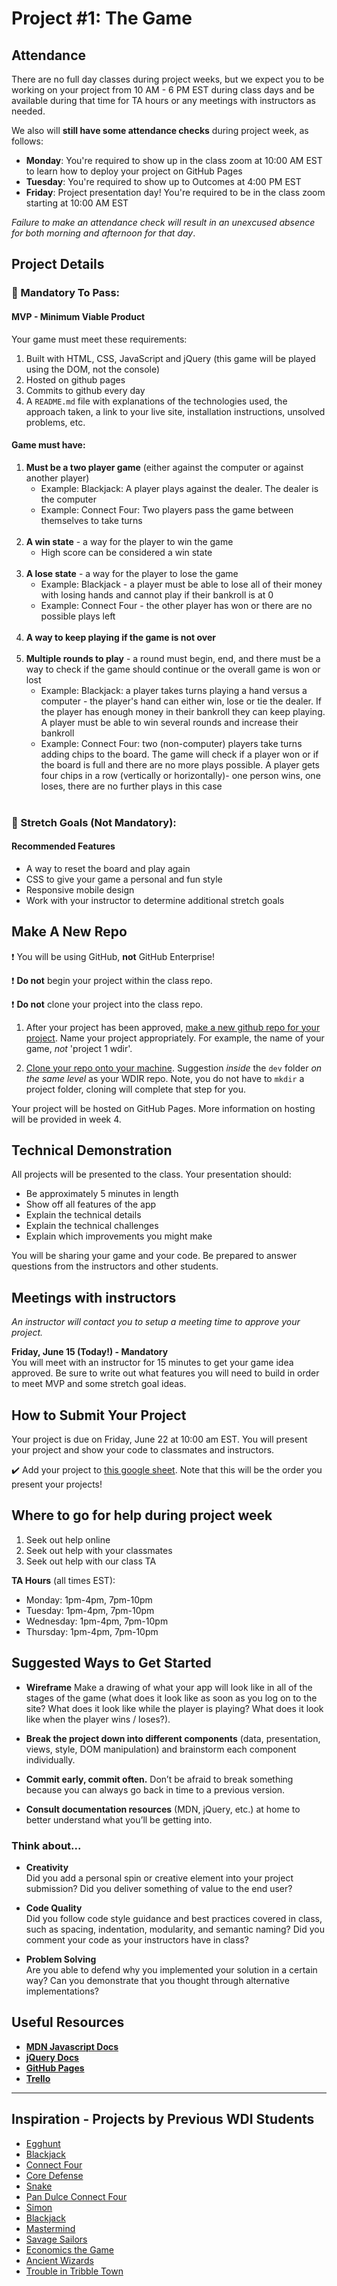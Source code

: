 # Project #1: The Game

## Attendance
There are no full day classes during project weeks, but we expect you to be working on your project from 10 AM - 6 PM EST during class days and be available during that time for TA hours or any meetings with instructors as needed.  

We also will **still have some attendance checks** during project week, as follows:

  - **Monday**: You're required to show up in the class zoom at 10:00 AM EST to learn how to deploy your project on GitHub Pages
  - **Tuesday**: You're required to show up to Outcomes at 4:00 PM EST 
  - **Friday**: Project presentation day! You're required to be in the class zoom starting at 10:00 AM EST

_Failure to make an attendance check will result in an unexcused absence for both morning and afternoon for that day_.


## Project Details

### &#x1F534; Mandatory To Pass:
#### MVP - Minimum Viable Product

Your game must meet these requirements:

1. Built with HTML, CSS, JavaScript and jQuery (this game will be played using the DOM, not the console)<br>
2. Hosted on github pages<br>
3. Commits to github every day<br>
4. A `README.md` file with explanations of the technologies used, the approach taken, a link to your live site, installation instructions, unsolved problems, etc.

#### Game must have:<br>

  1. **Must be a two player game** (either against the computer or against another player)<br>
        - Example: Blackjack: A player plays against the dealer. The dealer is the computer
        - Example: Connect Four: Two players pass the game between themselves to take turns<br>
        <br>
  2.  **A win state** - a way for the player to win the game<br>
      - High score can be considered a win state
      <br><br>
  3.  **A lose state** - a way for the player to lose the game<br>
      - Example: Blackjack - a player must be able to lose all of their money with losing hands and cannot play if their bankroll is at 0
      - Example: Connect Four - the other player has won or there are no possible plays left<br><br>
   4.  **A way to keep playing if the game is not over**<br><br>
   5.  **Multiple rounds to play** - a round must begin, end, and there must be a way to check if the game should continue or the overall game is won or lost<br>
         - Example: Blackjack: a player takes turns playing a hand versus a computer - the player's hand can either win, lose or tie the dealer. If the player has enough money in their bankroll they can keep playing. A player must be able to win several rounds and increase their bankroll
         - Example: Connect Four: two (non-computer) players take turns adding chips to the board. The game will check if a player won or if the board is full and there are no more plays possible. A player gets four chips in a row (vertically or horizontally)- one person wins, one loses, there are no further plays in this case<br><br>

### &#x1F535; Stretch Goals (Not Mandatory):
#### Recommended Features

- A way to reset the board and play again
- CSS to give your game a personal and fun style
- Responsive mobile design
- Work with your instructor to determine additional stretch goals

## Make A New Repo

:heavy_exclamation_mark: You will be using GitHub, **not** GitHub Enterprise!

:heavy_exclamation_mark: **Do not** begin your project within the class repo. 

:heavy_exclamation_mark: **Do not** clone your project into the class repo. 

1. After your project has been approved, [make a new github repo for your project](https://help.github.com/articles/create-a-repo/). Name your project appropriately.  For example, the name of your game, _not_ 'project 1 wdir'.  

2. [Clone your repo onto your machine](https://help.github.com/articles/cloning-a-repository/).  Suggestion _inside_ the `dev` folder _on the same level_ as your WDIR repo.  Note, you do not have to `mkdir` a project folder, cloning will complete that step for you.

Your project will be hosted on GitHub Pages.  More information on hosting will be provided in week 4.  

## Technical Demonstration

All projects will be presented to the class.  Your presentation should:

* Be approximately 5 minutes in length
* Show off all features of the app
* Explain the technical details
* Explain the technical challenges
* Explain which improvements you might make

You will be sharing your game and your code.  Be prepared to answer questions from the instructors and other students.

## Meetings with instructors
_An instructor will contact you to setup a meeting time to approve your project._

**Friday, June 15 (Today!) - Mandatory**<br>
You will meet with an instructor for 15 minutes to get your game idea approved. Be sure to write out what features you will need to build in order to meet MVP and some stretch goal ideas.

## How to Submit Your Project
Your project is due on Friday, June 22 at 10:00 am EST. You will present your project and show your code to classmates and instructors.

:heavy_check_mark: Add your project to [this google sheet](https://docs.google.com/spreadsheets/d/15O_xQUjQSNfyLtHPHbCiuvkgc_Gd1S3S7iSMPEDDnkg/edit?usp=sharing). Note that this will be the order you present your projects!

## Where to go for help during project week
1. Seek out help online
2. Seek out help with your classmates
3. Seek out help with our class TA 

**TA Hours** (all times EST):
- Monday: 1pm-4pm, 7pm-10pm
- Tuesday: 1pm-4pm, 7pm-10pm
- Wednesday: 1pm-4pm, 7pm-10pm
- Thursday: 1pm-4pm, 7pm-10pm

## Suggested Ways to Get Started

* **Wireframe** Make a drawing of what your app will look like in all of the stages of the game (what does it look like as soon as you log on to the site? What does it look like while the player is playing? What does it look like when the player wins / loses?).

* **Break the project down into different components** (data, presentation, views, style, DOM manipulation) and brainstorm each component individually.

* **Commit early, commit often.** Don’t be afraid to break something because you can always go back in time to a previous version.

* **Consult documentation resources** (MDN, jQuery, etc.) at home to better understand what you’ll be getting into.

### Think about...

- **Creativity**  
Did you add a personal spin or creative element into your project submission? Did you deliver something of value to the end user?

- **Code Quality**  
Did you follow code style guidance and best practices covered in class, such as spacing, indentation, modularity, and semantic naming? Did you comment your code as your instructors have in class?

- **Problem Solving**  
Are you able to defend why you implemented your solution in a certain way? Can you demonstrate that you thought through alternative implementations?

## Useful Resources

* **[MDN Javascript Docs](https://developer.mozilla.org/en-US/docs/Web/JavaScript)** 
* **[jQuery Docs](http://api.jquery.com)** 
* **[GitHub Pages](https://pages.github.com)** 
* **[Trello](trello.com)** 

<hr>  

## Inspiration - Projects by Previous WDI Students

* [Egghunt](https://j-hha.github.io/egg_hunt/)
* [Blackjack](https://cardosi.github.io/)
* [Connect Four](http://katiezhou.github.io/connectfour.html)
* [Core Defense](https://dnialwill.github.io/project_1/)
* [Snake](https://awdriggs.github.io/snake/)
* [Pan Dulce Connect Four](https://edoorn.github.io/pandulce/)
* [Simon](http://alexandraalday.com/SimonUniverse/)
* [Blackjack](http://aaronlipkin.com/blackjack/)
* [Mastermind](https://neelyre.github.io/project_1/mastermind/)
* [Savage Sailors](https://tg970.github.io/savage_sailors/)
* [Economics the Game](http://www.blakeharris.com/thegame/)
* [Ancient Wizards](https://benpeterswake.github.io/)
* [Trouble in Tribble Town](https://samwhindleton.github.io/trouble-in-tribble-town/)
